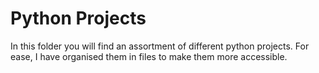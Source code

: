# Python Projects

In this folder you will find an assortment of different python projects. For ease, I have organised them in files to make them more accessible. 
